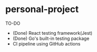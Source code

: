 # personal-project

TO-DO
- (Done) React testing framework(Jest)
- (Done) Go's built-in testing package
- CI pipeline using GitHub actions
